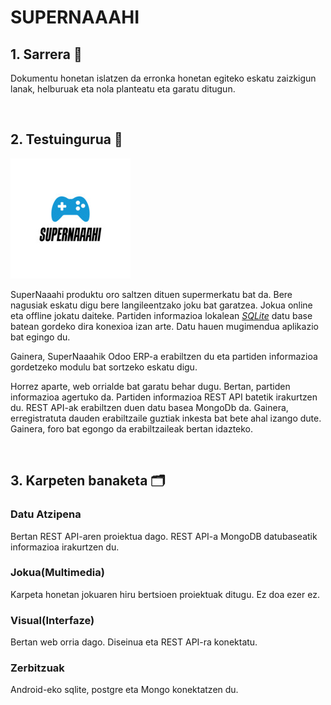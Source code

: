 
# SUPERNAAAHI
 
## 1. Sarrera 📌

Dokumentu honetan islatzen da erronka honetan egiteko eskatu zaizkigun lanak, helburuak eta nola planteatu eta garatu ditugun.

<br>

## 2. Testuingurua 📃
![XML Fitxategia](https://github.com/MaitaneG/SuperNahii/blob/main/Visual(Interfaze)/SuperNaaahi/SuperNaaahi/wwwroot/images/logo_size.jpg)

SuperNaaahi produktu oro saltzen dituen supermerkatu bat da. Bere nagusiak eskatu digu bere langileentzako joku bat garatzea. Jokua online eta offline jokatu daiteke. Partiden informazioa lokalean *[SQLite](https://www.sqlite.org/index.html)* datu base batean gordeko dira konexioa izan arte. Datu hauen mugimendua aplikazio bat egingo du.

Gainera, SuperNaaahik Odoo ERP-a erabiltzen du eta partiden informazioa gordetzeko modulu bat sortzeko eskatu digu. 

Horrez aparte, web orrialde bat garatu behar dugu. Bertan, partiden informazioa agertuko da. Partiden informazioa REST API batetik irakurtzen du. REST API-ak erabiltzen duen datu basea MongoDb da. Gainera, erregistratuta dauden erabiltzaile guztiak inkesta bat bete ahal izango dute. Gainera, foro bat egongo da erabiltzaileak bertan idazteko.

<br>

## 3. Karpeten banaketa 🗂️

### Datu Atzipena
Bertan REST API-aren proiektua dago. REST API-a MongoDB datubaseatik informazioa irakurtzen du.

### Jokua(Multimedia)
Karpeta honetan jokuaren hiru bertsioen proiektuak ditugu. Ez doa ezer ez.

### Visual(Interfaze)
Bertan web orria dago. Diseinua eta REST API-ra konektatu.

### Zerbitzuak
Android-eko sqlite, postgre eta Mongo konektatzen du.
